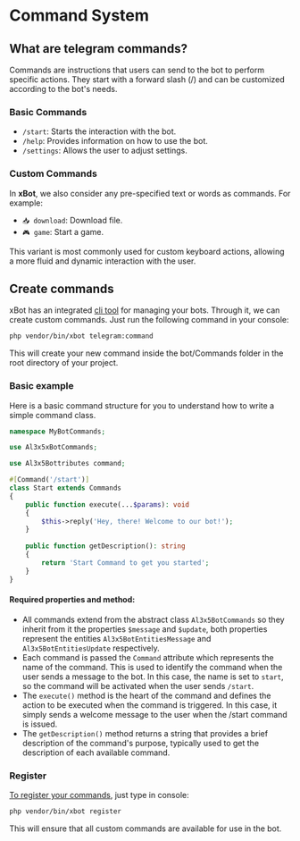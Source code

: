 # Command System


## What are telegram commands?

Commands are instructions that users can send to the bot to perform specific actions. They start with a forward slash (/) and can be customized according to the bot's needs. 


### Basic Commands
- `/start`: Starts the interaction with the bot.
- `/help`: Provides information on how to use the bot.
- `/settings`: Allows the user to adjust settings.


### Custom Commands
In **xBot**, we also consider any pre-specified text or words as commands. For example:
- `📥 download`: Download file.
- `🎮 game`: Start a game.

This variant is most commonly used for custom keyboard actions, allowing a more fluid and dynamic interaction with the user.


## Create commands

xBot has an integrated [cli tool](https://github.com/alexsandrov16/xbot/blob/main/doc/cli.md) for managing your bots. Through it, we can create custom commands. Just run the following command in your console:

```bash
php vendor/bin/xbot telegram:command
```

This will create your new command inside the bot/Commands folder in the root directory of your project.


### Basic example

Here is a basic command structure for you to understand how to write a simple command class.

```php
namespace MyBotCommands;

use Al3x5xBotCommands;

use Al3x5Bottributes command;

#[Command('/start')]
class Start extends Commands
{
    public function execute(...$params): void
    {
        $this->reply('Hey, there! Welcome to our bot!');
    }
    
    public function getDescription(): string
    {
        return 'Start Command to get you started';
    }
}
```


#### Required properties and method:

- All commands extend from the abstract class `Al3x5BotCommands` so they inherit from it the properties `$message` and `$update`, both properties represent the entities `Al3x5BotEntitiesMessage` and `Al3x5BotEntitiesUpdate` respectively.
- Each command is passed the `Command` attribute which represents the name of the command. This is used to identify the command when the user sends a message to the bot. In this case, the name is set to `start`, so the command will be activated when the user sends `/start`.
- The `execute()` method is the heart of the command and defines the action to be executed when the command is triggered. In this case, it simply sends a welcome message to the user when the /start command is issued.
- The `getDescription()` method returns a string that provides a brief description of the command's purpose, typically used to get the description of each available command.


### Register

[To register your commands](https://github.com/alexsandrov16/xbot/blob/main/doc/cli.md#2-register), just type in console:

```bash
php vendor/bin/xbot register
```
This will ensure that all custom commands are available for use in the bot.